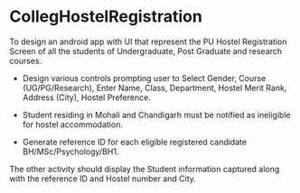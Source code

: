 # CollegHostelRegistration

To design an android app with UI that represent the PU Hostel Registration Screen of all the students of Undergraduate, Post Graduate and research courses.							

-	Design various controls prompting user to Select Gender, Course (UG/PG/Research), Enter Name, Class, Department, Hostel Merit Rank, Address (City), Hostel Preference.		

-	Student residing in Mohali and Chandigarh must be notified as ineligible for hostel accommodation.											

-	Generate reference ID for each eligible registered candidate BH/MSc/Psychology/BH1. 		

The other activity should display the Student information captured along with the reference ID and Hostel number and City.
